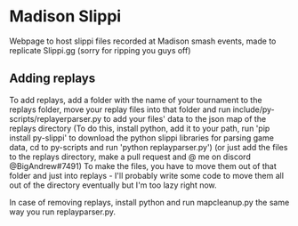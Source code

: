 # Madison Slippi
Webpage to host slippi files recorded at Madison smash events, made to replicate Slippi.gg (sorry for ripping you guys off)

## Adding replays
To add replays, add a folder with the name of your tournament to the replays folder, move your replay files into that folder and run include/py-scripts/replayerparser.py to add your files' data to the json map of the replays directory
(To do this, install python, add it to your path, run 'pip install py-slippi' to download the python slippi libraries for parsing game data, cd to py-scripts and run 'python replayparser.py') (or just add the files to the replays directory, make a pull request and @ me on discord @BigAndrew#7491) To make the files, you have to move them out of that folder and just into replays - I'll probably write some code to move them all out of the directory eventually but I'm too lazy right now.

In case of removing replays, install python and run mapcleanup.py the same way you run replayparser.py.
